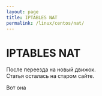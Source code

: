 ```yaml
---
layout: page
title: IPTABLES NAT
permalink: /linux/centos/nat/
---
```



# IPTABLES NAT


После переезда на новый движок.  
Статья осталась на старом сайте.

Вот она <a href="http://prev.sysadm.ru/linux/centos/nat/"></a>
